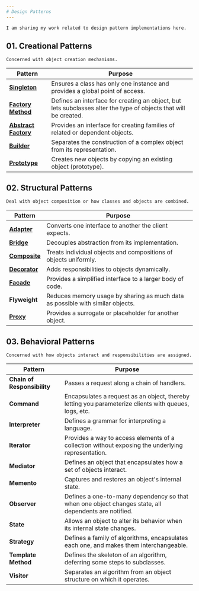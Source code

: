 ```yaml
---
# Design Patterns
---
```

`I am sharing my work related to design pattern implementations here.`

## 01. Creational Patterns

`Concerned with object creation mechanisms.`

| Pattern              | Purpose                                                                                                          |
| -------------------- | ---------------------------------------------------------------------------------------------------------------- |
| [**Singleton**](FactoryMethod)        | Ensures a class has only one instance and provides a global point of access.                                     |
| [**Factory Method**](Singelton)   | Defines an interface for creating an object, but lets subclasses alter the type of objects that will be created. |
| [**Abstract Factory**](...) | Provides an interface for creating families of related or dependent objects.                                     |
| [**Builder**](Builder)          | Separates the construction of a complex object from its representation.                                          |
| [**Prototype**](Prototype)        | Creates new objects by copying an existing object (prototype).                                                   |

## 02. Structural Patterns

`Deal with object composition or how classes and objects are combined.`

| Pattern       | Purpose                                                                        |
| ------------- | ------------------------------------------------------------------------------ |
| [**Adapter**](Adapter)   | Converts one interface to another the client expects.                          |
| [**Bridge**](Bridge)    | Decouples abstraction from its implementation.                                 |
| [**Composite**](Composite) | Treats individual objects and compositions of objects uniformly.               |
| [**Decorator**](Decorator) | Adds responsibilities to objects dynamically.                                  |
| [**Facade**](Facade)    | Provides a simplified interface to a larger body of code.                      |
| **Flyweight** | Reduces memory usage by sharing as much data as possible with similar objects. |
| [**Proxy**](Proxy)     | Provides a surrogate or placeholder for another object.                        |


## 03. Behavioral Patterns

`Concerned with how objects interact and responsibilities are assigned.`

| Pattern                     | Purpose                                                                                               |
| --------------------------- | ----------------------------------------------------------------------------------------------------- |
| **Chain of Responsibility** | Passes a request along a chain of handlers.                                                           |
| **Command**                 | Encapsulates a request as an object, thereby letting you parameterize clients with queues, logs, etc. |
| **Interpreter**             | Defines a grammar for interpreting a language.                                                        |
| **Iterator**                | Provides a way to access elements of a collection without exposing the underlying representation.     |
| **Mediator**                | Defines an object that encapsulates how a set of objects interact.                                    |
| **Memento**                 | Captures and restores an object's internal state.                                                     |
| **Observer**                | Defines a one-to-many dependency so that when one object changes state, all dependents are notified.  |
| **State**                   | Allows an object to alter its behavior when its internal state changes.                               |
| **Strategy**                | Defines a family of algorithms, encapsulates each one, and makes them interchangeable.                |
| **Template Method**         | Defines the skeleton of an algorithm, deferring some steps to subclasses.                             |
| **Visitor**                 | Separates an algorithm from an object structure on which it operates.                                 |
